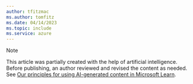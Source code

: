 ```yaml
---
author: tfitzmac
ms.author: tomfitz
ms.date: 04/14/2023
ms.topic: include
ms.service: azure
---
```


> [!NOTE]
> This article was partially created with the help of artificial intelligence. Before publishing, an author reviewed and revised the content as needed. See [Our principles for using AI-generated content in Microsoft Learn](https://aka.ms/ai-content-principles).
